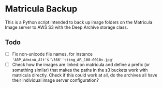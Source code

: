 # Matricula Backup

This is a Python script intended to back up image folders on the Matricula Image
server to AWS S3 with the Deep Archive storage class.

## Todo

- [ ] Fix non-unicode file names, for instance
      `'ABP_AdminA_Alt'$'\366''tting_AR_108-0010v.jpg'`
- [ ] Check how the images are linked on matricula and define a prefix (or
      something similar) that makes the paths in the s3 buckets work with
      matricula directly. Check if this could work at all, do the archives all
      have their individual image server configuration?
